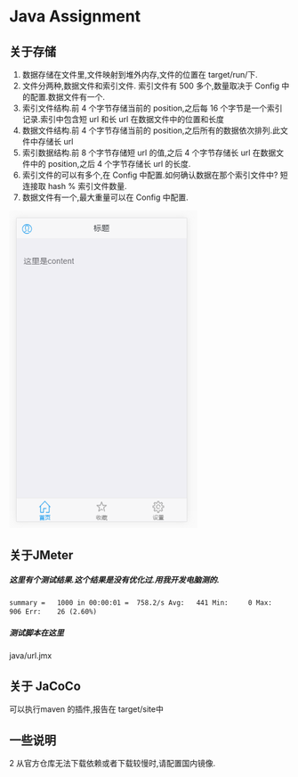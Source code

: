 # Java Assignment


## 关于存储
1. 数据存储在文件里,文件映射到堆外内存,文件的位置在 target/run/下.
2. 文件分两种,数据文件和索引文件. 索引文件有 500 多个,数量取决于 Config 中的配置.数据文件有一个.
3. 索引文件结构.前 4 个字节存储当前的 position,之后每 16 个字节是一个索引记录.索引中包含短 url 和长 url 在数据文件中的位置和长度
4. 数据文件结构.前 4 个字节存储当前的 position,之后所有的数据依次排列.此文件中存储长 url
5. 索引数据结构.前 8 个字节存储短 url 的值,之后 4 个字节存储长 url 在数据文件中的 position,之后 4 个字节存储长 url 的长度.
6. 索引文件的可以有多个,在 Config 中配置.如何确认数据在那个索引文件中? 短连接取 hash % 索引文件数量.
7. 数据文件有一个,最大重量可以在 Config 中配置.

![Image text](https://raw.githubusercontent.com/hongmaju/light7Local/master/img/productShow/20170518152848.png)


## 关于JMeter
##### 这里有个测试结果.这个结果是没有优化过.用我开发电脑测的.
```
summary =   1000 in 00:00:01 =  758.2/s Avg:   441 Min:     0 Max:   906 Err:    26 (2.60%)
```

##### 测试脚本在这里
java/url.jmx

## 关于 JaCoCo
可以执行maven 的插件,报告在 target/site中

## 一些说明
2 从官方仓库无法下载依赖或者下载较慢时,请配置国内镜像. 







